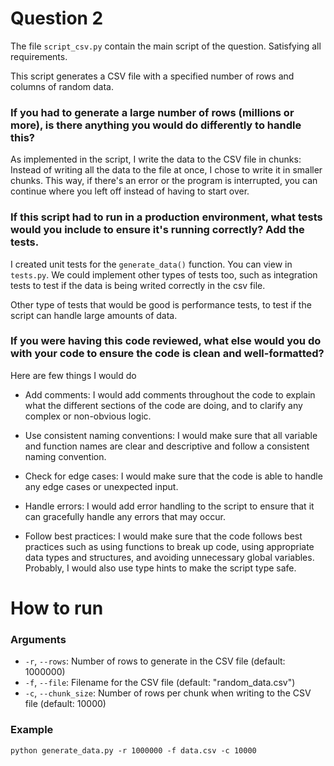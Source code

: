 # Question 2

The file `script_csv.py` contain the main script of the question. Satisfying all requirements.

This script generates a CSV file with a specified number of rows and columns of random data.

### If you had to generate a large number of rows (millions or more), is there anything you would do differently to handle this? 

As implemented in the script, I write the data to the CSV file in chunks: Instead of writing all the data to the file at once, I chose to write it in smaller chunks. This way, if there's an error or the program is interrupted, you can continue where you left off instead of having to start over.

### If this script had to run in a production environment, what tests would you include to ensure it's running correctly? Add the tests.

I created unit tests for the `generate_data()` function. You can view in `tests.py`. We could implement other types of tests too, such as integration tests to test if the data is being writed correctly in the csv file. 

Other type of tests that would be good is performance tests, to test if the script can handle large amounts of data.

### If you were having this code reviewed, what else would you do with your code to ensure the code is clean and well-formatted?

Here are few things I would do

- Add comments: I would add comments throughout the code to explain what the different sections of the code are doing, and to clarify any complex or non-obvious logic.

- Use consistent naming conventions: I would make sure that all variable and function names are clear and descriptive and follow a consistent naming convention.

- Check for edge cases: I would make sure that the code is able to handle any edge cases or unexpected input.

- Handle errors: I would add error handling to the script to ensure that it can gracefully handle any errors that may occur.

- Follow best practices: I would make sure that the code follows best practices such as using functions to break up code, using appropriate data types and structures, and avoiding unnecessary global variables. Probably, I would also use type hints to make the script type safe.

# How to run

### Arguments
- `-r`, `--rows`: Number of rows to generate in the CSV file (default: 1000000)
- `-f`, `--file`: Filename for the CSV file (default: "random_data.csv")
- `-c`, `--chunk_size`: Number of rows per chunk when writing to the CSV file (default: 10000)

### Example

`python generate_data.py -r 1000000 -f data.csv -c 10000`




